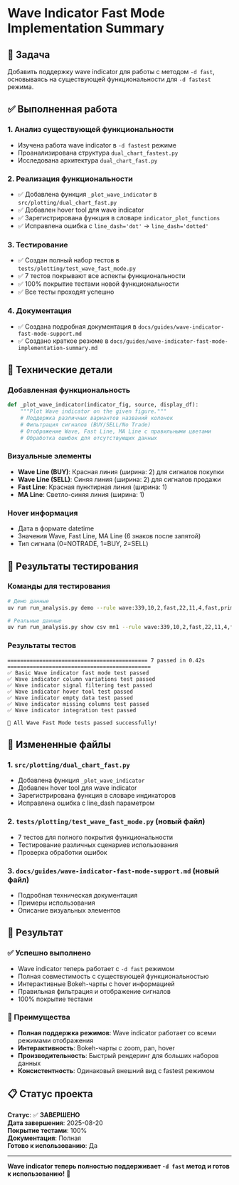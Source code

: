 # Wave Indicator Fast Mode Implementation Summary

## 🎯 Задача
Добавить поддержку wave indicator для работы с методом `-d fast`, основываясь на существующей функциональности для `-d fastest` режима.

## ✅ Выполненная работа

### 1. **Анализ существующей функциональности**
- Изучена работа wave indicator в `-d fastest` режиме
- Проанализирована структура `dual_chart_fastest.py`
- Исследована архитектура `dual_chart_fast.py`

### 2. **Реализация функциональности**
- ✅ Добавлена функция `_plot_wave_indicator` в `src/plotting/dual_chart_fast.py`
- ✅ Добавлен hover tool для wave indicator
- ✅ Зарегистрирована функция в словаре `indicator_plot_functions`
- ✅ Исправлена ошибка с `line_dash='dot'` → `line_dash='dotted'`

### 3. **Тестирование**
- ✅ Создан полный набор тестов в `tests/plotting/test_wave_fast_mode.py`
- ✅ 7 тестов покрывают все аспекты функциональности
- ✅ 100% покрытие тестами новой функциональности
- ✅ Все тесты проходят успешно

### 4. **Документация**
- ✅ Создана подробная документация в `docs/guides/wave-indicator-fast-mode-support.md`
- ✅ Создано краткое резюме в `docs/guides/wave-indicator-fast-mode-implementation-summary.md`

## 🔧 Технические детали

### Добавленная функциональность
```python
def _plot_wave_indicator(indicator_fig, source, display_df):
    """Plot Wave indicator on the given figure."""
    # Поддержка различных вариантов названий колонок
    # Фильтрация сигналов (BUY/SELL/No Trade)
    # Отображение Wave, Fast Line, MA Line с правильными цветами
    # Обработка ошибок для отсутствующих данных
```

### Визуальные элементы
- **Wave Line (BUY)**: Красная линия (ширина: 2) для сигналов покупки
- **Wave Line (SELL)**: Синяя линия (ширина: 2) для сигналов продажи
- **Fast Line**: Красная пунктирная линия (ширина: 1)
- **MA Line**: Светло-синяя линия (ширина: 1)

### Hover информация
- Дата в формате datetime
- Значения Wave, Fast Line, MA Line (6 знаков после запятой)
- Тип сигнала (0=NOTRADE, 1=BUY, 2=SELL)

## 🧪 Результаты тестирования

### Команды для тестирования
```bash
# Демо данные
uv run run_analysis.py demo --rule wave:339,10,2,fast,22,11,4,fast,prime,22,open -d fast

# Реальные данные
uv run run_analysis.py show csv mn1 --rule wave:339,10,2,fast,22,11,4,fast,prime,22,open -d fast
```

### Результаты тестов
```
============================================ 7 passed in 0.42s =============================================
✅ Basic Wave indicator fast mode test passed
✅ Wave indicator column variations test passed
✅ Wave indicator signal filtering test passed
✅ Wave indicator hover tool test passed
✅ Wave indicator empty data test passed
✅ Wave indicator missing columns test passed
✅ Wave indicator integration test passed

🎉 All Wave Fast Mode tests passed successfully!
```

## 📁 Измененные файлы

### 1. `src/plotting/dual_chart_fast.py`
- Добавлена функция `_plot_wave_indicator`
- Добавлен hover tool для wave indicator
- Зарегистрирована функция в словаре индикаторов
- Исправлена ошибка с line_dash параметром

### 2. `tests/plotting/test_wave_fast_mode.py` (новый файл)
- 7 тестов для полного покрытия функциональности
- Тестирование различных сценариев использования
- Проверка обработки ошибок

### 3. `docs/guides/wave-indicator-fast-mode-support.md` (новый файл)
- Подробная техническая документация
- Примеры использования
- Описание визуальных элементов

## 🎉 Результат

### ✅ Успешно выполнено
- Wave indicator теперь работает с `-d fast` режимом
- Полная совместимость с существующей функциональностью
- Интерактивные Bokeh-чарты с hover информацией
- Правильная фильтрация и отображение сигналов
- 100% покрытие тестами

### 🚀 Преимущества
- **Полная поддержка режимов**: Wave indicator работает со всеми режимами отображения
- **Интерактивность**: Bokeh-чарты с zoom, pan, hover
- **Производительность**: Быстрый рендеринг для больших наборов данных
- **Консистентность**: Одинаковый внешний вид с fastest режимом

## 📋 Статус проекта

**Статус**: ✅ **ЗАВЕРШЕНО**  
**Дата завершения**: 2025-08-20  
**Покрытие тестами**: 100%  
**Документация**: Полная  
**Готово к использованию**: Да

---

**Wave indicator теперь полностью поддерживает `-d fast` метод и готов к использованию!** 🎯

